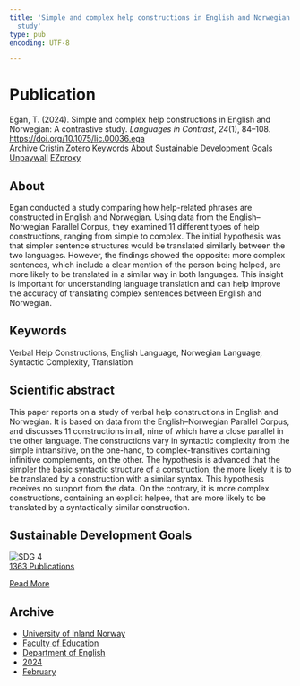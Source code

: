 ```yaml
---
title: 'Simple and complex help constructions in English and Norwegian: A contrastive
  study'
type: pub
encoding: UTF-8

---
```

<h1>Publication</h1>
<article id="csl-bib-container-8XH83MVD" class="csl-bib-container">
  <div class="csl-bib-body"> <div class="csl-entry">Egan, T. (2024). Simple and complex help constructions in English and Norwegian: A contrastive study. <i>Languages in Contrast</i>, <i>24</i>(1), 84–108. <a href="https://doi.org/10.1075/lic.00036.ega">https://doi.org/10.1075/lic.00036.ega</a></div> </div>
  <div class="csl-bib-buttons">
    <a href="#taxonomy-article-8XH83MVD" alt="archive" class="csl-bib-button">Archive</a>
    <a href="https://app.cristin.no/results/show.jsf?id=2247704" alt="Cristin" class="csl-bib-button">Cristin</a>
    <a href="http://zotero.org/groups/5881554/items/8XH83MVD" alt="Zotero" class="csl-bib-button">Zotero</a>
    <a href="#keywords-article-8XH83MVD" alt="keywords" class="csl-bib-button">Keywords</a>
    <a href="#about-article-8XH83MVD" alt="about_pub" class="csl-bib-button">About</a>
    <a href="#sdg-article-8XH83MVD" alt="sdg" class="csl-bib-button">Sustainable Development Goals</a>
    <a href="https://doi.org/10.1075/lic.00036.ega" alt="Unpaywall" class="csl-bib-button">Unpaywall</a>
    <a href="https://doi.org/10.1075/lic.00036.ega" alt="EZproxy" class="csl-bib-button">EZproxy</a>
  </div>
  <div id="csl-bib-meta-container-8XH83MVD"></div>
</article>
<div id="csl-bib-meta-8XH83MVD" class="csl-bib-meta">
  <article id="about-article-8XH83MVD" class="about_pub-article">
    <h1>About</h1>
    Egan conducted a study comparing how help-related phrases are constructed in English and Norwegian. Using data from the English–Norwegian Parallel Corpus, they examined 11 different types of help constructions, ranging from simple to complex. The initial hypothesis was that simpler sentence structures would be translated similarly between the two languages. However, the findings showed the opposite: more complex sentences, which include a clear mention of the person being helped, are more likely to be translated in a similar way in both languages. This insight is important for understanding language translation and can help improve the accuracy of translating complex sentences between English and Norwegian.
  </article>
  <article id="keywords-article-8XH83MVD" class="keywords-article">
    <h1>Keywords</h1>
    Verbal Help Constructions, English Language, Norwegian Language, Syntactic Complexity, Translation
  </article>
  <article id="abstract-article-8XH83MVD" class="abstract-article">
    <h1>Scientific abstract</h1>
    This paper reports on a study of verbal help constructions in English and Norwegian. It is based on data from the English–Norwegian Parallel Corpus, and discusses 11 constructions in all, nine of which have a close parallel in the other language. The constructions vary in syntactic complexity from the simple intransitive, on the one-hand, to complex-transitives containing infinitive complements, on the other. The hypothesis is advanced that the simpler the basic syntactic structure of a construction, the more likely it is to be translated by a construction with a similar syntax. This hypothesis receives no support from the data. On the contrary, it is more complex constructions, containing an explicit helpee, that are more likely to be translated by a syntactically similar construction.
  </article>
  <article id="sdg-article-8XH83MVD" class="sdg-article">
    <h1>Sustainable Development Goals</h1>
    <div class="sdg-container"><div id="sdg4" class="sdg">
        <img src="{{< params subfolder >}}images/sdg/sdg04_en.png" class="image" alt="SDG 4">
        <div class="sdg-overlay">
          <a href="{{< params subfolder >}}en/archive/?sdg=4#archive" class="sdg-publication-count"><span>1363</span> Publications</a>
          <p><a href="https://sdgs.un.org/goals/goal4" class="sdg-read-more">Read More</a></p>
        </div>
      </div></div>
  </article>
  <article id="taxonomy-article-8XH83MVD" class="taxonomy-article">
    <h1>Archive</h1>
    <ul>
      <li><a href="{{< params subfolder >}}en/archive/?key=3DCRN523">University of Inland Norway</a></li>
      <li><a href="{{< params subfolder >}}en/archive/?key=WYNZA47F">Faculty of Education</a></li>
      <li><a href="{{< params subfolder >}}en/archive/?key=THSB4HN9">Department of English</a></li>
      <li><a href="{{< params subfolder >}}en/archive/?key=R6X9LRW4">2024</a></li>
      <li><a href="{{< params subfolder >}}en/archive/?key=FDTHDVXS">February</a></li>
    </ul>
  </article>
</div>
